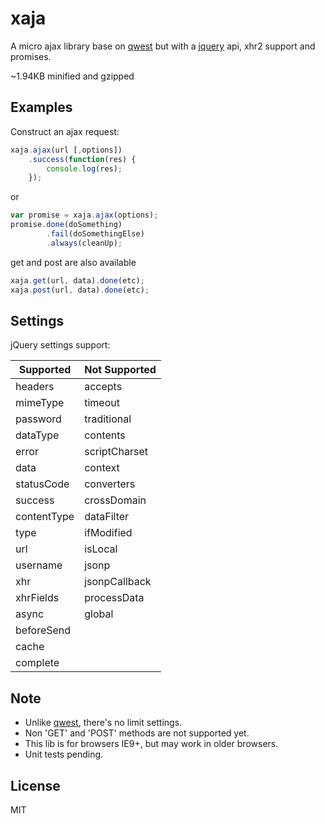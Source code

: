 xaja
====

A micro ajax library base on [qwest](https://github.com/pyrsmk/qwest) but with a [jquery](http://api.jquery.com/jQuery.ajax/) api, xhr2 support and promises.

~1.94KB minified and gzipped

Examples
----
Construct an ajax request:
```javascript
xaja.ajax(url [,options])
    .success(function(res) {
        console.log(res);
    });
```
or
```javascript
var promise = xaja.ajax(options);
promise.done(doSomething)
        .fail(doSomethingElse)
        .always(cleanUp);
```
get and post are also available
```javascript
xaja.get(url, data).done(etc);
xaja.post(url, data).done(etc);
```

Settings
----
jQuery settings support:

| Supported   | Not Supported |
| ----------- | ------------- |
| headers     | accepts       |
| mimeType    | timeout       |
| password    | traditional   |
| dataType    | contents      |
| error       | scriptCharset |
| data        | context       |
| statusCode  | converters    |
| success     | crossDomain   |
| contentType | dataFilter    |
| type        | ifModified    |
| url         | isLocal       |
| username    | jsonp         |
| xhr         | jsonpCallback |
| xhrFields   | processData   |
| async       | global        |
| beforeSend  |               |
| cache       |               |
| complete    |               |


Note
----
- Unlike [qwest](https://github.com/pyrsmk/qwest), there's no limit settings.
- Non 'GET' and 'POST' methods are not supported yet.
- This lib is for browsers IE9+, but may work in older browsers.
- Unit tests pending.

License
----

MIT
